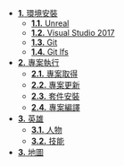 * [**1.** 環境安裝](source/ch1/install.md)
  * [**1.1.** Unreal](source/ch1/unreal.md)
  * [**1.2.** Visual Studio 2017 ](source/ch1/vs.md)
  * [**1.3.** Git](source/ch1/git.md)
  * [**1.4.** Git lfs](source/ch1/git-lfs.md)
* [**2.** 專案執行](source/ch2/repo.md)
  * [**2.1.** 專案取得]()
  * [**2.2.** 專案更新]()
  * [**2.3.** 套件安裝]()
  * [**2.4.** 專案編譯]()
* [**3.** 英雄](source/ch3/hero.md)
  * [**3.1.** 人物]()
  * [**3.2.** 技能]()
* [**3.** 地圖](source/ch4/map.md)